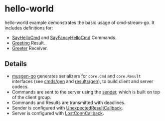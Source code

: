 # hello-world
hello-world example demonstrates the basic usage of cmd-stream-go. It includes 
definitions for:
- [SayHelloCmd](hello-world/cmds/say_hello.go) and [SayFancyHelloCmd](hello-world/cmds/say_fancy_hello.go) Commands.
- [Greeting](hello-world/results/greeting.go) Result.
- [Greeter](hello-world/receiver/greeter.go) Receiver.

## Details
- [musgen-go](github.com/mus-format/musgen-go) generates serializers for 
  `core.Cmd` and `core.Result` interfaces (see [cmds/gen](hello-world/cmds/gen) 
	and [results/gen](hello-world/results/gen)), to build client and 
	server codecs.
- Commands are sent to the server using the [sender](github.com/cmd-stream/sender-go), 
  which is built on top of the client group.
- Commands and Results are transmitted with deadlines.
- Sender is configured with [UnexpectedResultCallback](github.com/cmd-stream/core-go/client/client.go).
- Server is configured with [LostConnCallback](github.com/cmd-stream/core-go/server/server.go).
